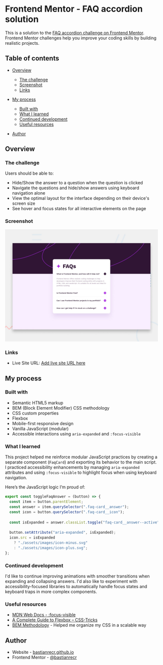 # Frontend Mentor - FAQ accordion solution

This is a solution to the [FAQ accordion challenge on Frontend Mentor](https://www.frontendmentor.io/challenges/faq-accordion-wyfFdeBwBz). Frontend Mentor challenges help you improve your coding skills by building realistic projects.

## Table of contents

- [Overview](#overview)

  - [The challenge](#the-challenge)
  - [Screenshot](#screenshot)
  - [Links](#links)

- [My process](#my-process)

  - [Built with](#built-with)
  - [What I learned](#what-i-learned)
  - [Continued development](#continued-development)
  - [Useful resources](#useful-resources)

- [Author](#author)

## Overview

### The challenge

Users should be able to:

- Hide/Show the answer to a question when the question is clicked
- Navigate the questions and hide/show answers using keyboard navigation alone
- View the optimal layout for the interface depending on their device's screen size
- See hover and focus states for all interactive elements on the page

### Screenshot

![](./assets/images/design/preview.jpg)

### Links

- Live Site URL: [Add live site URL here](https://bastianrecr.github.io/faq-accordion-fm)

## My process

### Built with

- Semantic HTML5 markup
- BEM (Block Element Modifier) CSS methodology
- CSS custom properties
- Flexbox
- Mobile-first responsive design
- Vanilla JavaScript (modular)
- Accessible interactions using `aria-expanded` and `:focus-visible`

### What I learned

This project helped me reinforce modular JavaScript practices by creating a separate component (`FaqCard`) and exporting its behavior to the main script. I practiced accessibility enhancements by managing `aria-expanded` attributes and using `:focus-visible` to highlight focus when using keyboard navigation.

Here’s the JavaScript logic I’m proud of:

```js
export const toggleFaqAnswer = (button) => {
  const item = button.parentElement;
  const answer = item.querySelector(".faq-card__answer");
  const icon = button.querySelector(".faq-card__icon");

  const isExpanded = answer.classList.toggle("faq-card__answer--active");

  button.setAttribute("aria-expanded", isExpanded);
  icon.src = isExpanded
    ? "./assets/images/icon-minus.svg"
    : "./assets/images/icon-plus.svg";
};
```

### Continued development

I'd like to continue improving animations with smoother transitions when expanding and collapsing answers. I'd also like to experiment with accessibility-focused libraries to automatically handle focus states and keyboard traps in more complex components.

### Useful resources

- [MDN Web Docs - \:focus-visible](https://developer.mozilla.org/en-US/docs/Web/CSS/:focus-visible)
- [A Complete Guide to Flexbox – CSS-Tricks](https://css-tricks.com/snippets/css/a-guide-to-flexbox/)
- [BEM Methodology](https://getbem.com/introduction/) - Helped me organize my CSS in a scalable way

## Author

- Website - [bastianrecr.github.io](https://bastianrecr.github.io/)
- Frontend Mentor - [@bastianrecr](https://www.frontendmentor.io/profile/bastianrecr)
